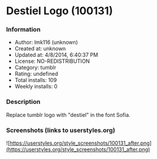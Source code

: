 # Destiel Logo (100131)

### Information
- Author: lmk116 (unknown)
- Created at: unknown
- Updated at: 4/8/2014, 6:40:37 PM
- License: NO-REDISTRIBUTION
- Category: tumblr
- Rating: undefined
- Total installs: 109
- Weekly installs: 0


### Description
Replace tumblr logo with "destiel" in the font Sofia.


### Screenshots (links to userstyles.org)
![https://userstyles.org/style_screenshots/100131_after.png](https://userstyles.org/style_screenshots/100131_after.png)


